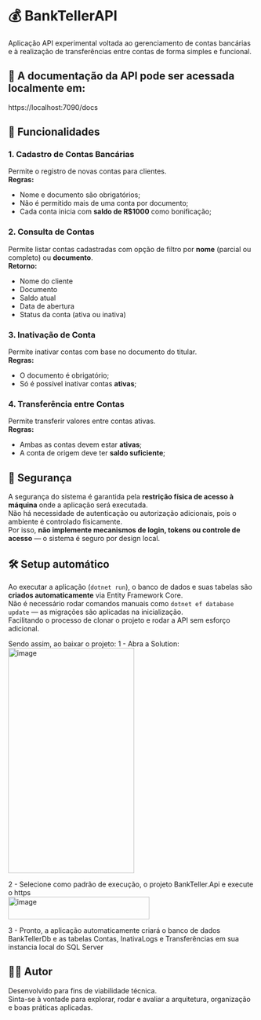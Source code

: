 # 💰 BankTellerAPI

Aplicação API experimental voltada ao gerenciamento de contas bancárias e à realização de transferências entre contas de forma simples e funcional.

## 📎 A documentação da API pode ser acessada localmente em:
https://localhost:7090/docs

## 🧩 Funcionalidades

### 1. Cadastro de Contas Bancárias
Permite o registro de novas contas para clientes.  
**Regras:**
- Nome e documento são obrigatórios;  
- Não é permitido mais de uma conta por documento;  
- Cada conta inicia com **saldo de R$1000** como bonificação;  

### 2. Consulta de Contas
Permite listar contas cadastradas com opção de filtro por **nome** (parcial ou completo) ou **documento**.  
**Retorno:**
- Nome do cliente  
- Documento  
- Saldo atual  
- Data de abertura  
- Status da conta (ativa ou inativa)

### 3. Inativação de Conta
Permite inativar contas com base no documento do titular.  
**Regras:**
- O documento é obrigatório;  
- Só é possível inativar contas **ativas**;  

### 4. Transferência entre Contas
Permite transferir valores entre contas ativas.  
**Regras:**
- Ambas as contas devem estar **ativas**;  
- A conta de origem deve ter **saldo suficiente**;  

## 🔐 Segurança

A segurança do sistema é garantida pela **restrição física de acesso à máquina** onde a aplicação será executada.  
Não há necessidade de autenticação ou autorização adicionais, pois o ambiente é controlado fisicamente.  
Por isso, **não implemente mecanismos de login, tokens ou controle de acesso** — o sistema é seguro por design local.

## 🛠️ Setup automático

Ao executar a aplicação (`dotnet run`), o banco de dados e suas tabelas são **criados automaticamente** via Entity Framework Core.  
Não é necessário rodar comandos manuais como `dotnet ef database update` — as migrações são aplicadas na inicialização.  
Facilitando o processo de clonar o projeto e rodar a API sem esforço adicional.

Sendo assim, ao baixar o projeto:
1 - Abra a Solution:
  </br><img width="257" height="459" alt="image" src="https://github.com/user-attachments/assets/0c576e6c-d321-4433-b78c-5fbf65d2e4e6" />

2 - Selecione como padrão de execução, o projeto BankTeller.Api e execute o https
  </br><img width="288" height="46" alt="image" src="https://github.com/user-attachments/assets/bc2517f2-488f-477d-ad4d-737fb611934f" />
  
3 - Pronto, a aplicação automaticamente criará o banco de dados BankTellerDb e as tabelas Contas, InativaLogs e Transferências em sua instancia local do SQL Server

## 👨‍💻 Autor

Desenvolvido para fins de viabilidade técnica.  
Sinta-se à vontade para explorar, rodar e avaliar a arquitetura, organização e boas práticas aplicadas.
